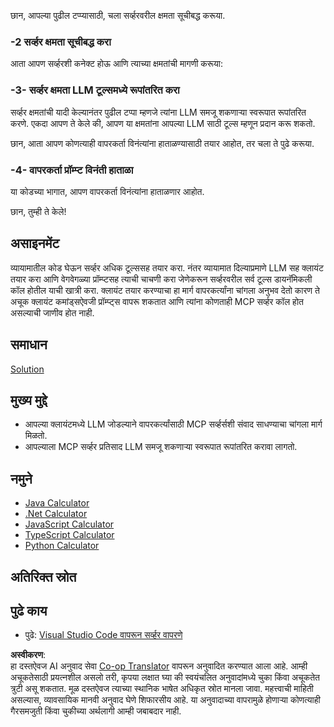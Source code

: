 <!--
CO_OP_TRANSLATOR_METADATA:
{
  "original_hash": "904b689eda5a68cbafe656d53f9787c7",
  "translation_date": "2025-06-17T18:47:21+00:00",
  "source_file": "03-GettingStarted/03-llm-client/README.md",
  "language_code": "mr"
}
-->
छान, आपल्या पुढील टप्प्यासाठी, चला सर्व्हरवरील क्षमता सूचीबद्ध करूया.

### -2 सर्व्हर क्षमता सूचीबद्ध करा

आता आपण सर्व्हरशी कनेक्ट होऊ आणि त्याच्या क्षमतांची मागणी करूया:

### -3- सर्व्हर क्षमता LLM टूल्समध्ये रूपांतरित करा

सर्व्हर क्षमतांची यादी केल्यानंतर पुढील टप्पा म्हणजे त्यांना LLM समजू शकणाऱ्या स्वरूपात रूपांतरित करणे. एकदा आपण ते केले की, आपण या क्षमतांना आपल्या LLM साठी टूल्स म्हणून प्रदान करू शकतो.

छान, आता आपण कोणत्याही वापरकर्ता विनंत्यांना हाताळण्यासाठी तयार आहोत, तर चला ते पुढे करूया.

### -4- वापरकर्ता प्रॉम्प्ट विनंती हाताळा

या कोडच्या भागात, आपण वापरकर्ता विनंत्यांना हाताळणार आहोत.

छान, तुम्ही ते केले!

## असाइनमेंट

व्यायामातील कोड घेऊन सर्व्हर अधिक टूल्ससह तयार करा. नंतर व्यायामात दिल्याप्रमाणे LLM सह क्लायंट तयार करा आणि वेगवेगळ्या प्रॉम्प्टसह त्याची चाचणी करा जेणेकरून सर्व्हरवरील सर्व टूल्स डायनॅमिकली कॉल होतील याची खात्री करा. क्लायंट तयार करण्याचा हा मार्ग वापरकर्त्यांना चांगला अनुभव देतो कारण ते अचूक क्लायंट कमांड्सऐवजी प्रॉम्प्ट्स वापरू शकतात आणि त्यांना कोणताही MCP सर्व्हर कॉल होत असल्याची जाणीव होत नाही.

## समाधान

[Solution](/03-GettingStarted/03-llm-client/solution/README.md)

## मुख्य मुद्दे

- आपल्या क्लायंटमध्ये LLM जोडल्याने वापरकर्त्यांसाठी MCP सर्व्हर्सशी संवाद साधण्याचा चांगला मार्ग मिळतो.
- आपल्याला MCP सर्व्हर प्रतिसाद LLM समजू शकणाऱ्या स्वरूपात रूपांतरित करावा लागतो.

## नमुने

- [Java Calculator](../samples/java/calculator/README.md)
- [.Net Calculator](../../../../03-GettingStarted/samples/csharp)
- [JavaScript Calculator](../samples/javascript/README.md)
- [TypeScript Calculator](../samples/typescript/README.md)
- [Python Calculator](../../../../03-GettingStarted/samples/python)

## अतिरिक्त स्रोत

## पुढे काय

- पुढे: [Visual Studio Code वापरून सर्व्हर वापरणे](/03-GettingStarted/04-vscode/README.md)

**अस्वीकरण**:  
हा दस्तऐवज AI अनुवाद सेवा [Co-op Translator](https://github.com/Azure/co-op-translator) वापरून अनुवादित करण्यात आला आहे. आम्ही अचूकतेसाठी प्रयत्नशील असलो तरी, कृपया लक्षात घ्या की स्वयंचलित अनुवादांमध्ये चुका किंवा अचूकतेत त्रुटी असू शकतात. मूळ दस्तऐवज त्याच्या स्थानिक भाषेत अधिकृत स्रोत मानला जावा. महत्त्वाची माहिती असल्यास, व्यावसायिक मानवी अनुवाद घेणे शिफारसीय आहे. या अनुवादाच्या वापरामुळे होणाऱ्या कोणत्याही गैरसमजुती किंवा चुकीच्या अर्थलागी आम्ही जबाबदार नाही.